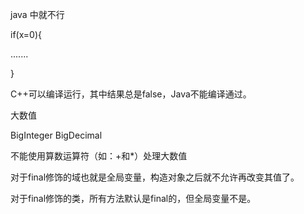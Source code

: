 
java 中就不行

if(x=0){

.......

}

C++可以编译运行，其中结果总是false，Java不能编译通过。



大数值

BigInteger BigDecimal

不能使用算数运算符（如：+和*）处理大数值



对于final修饰的域也就是全局变量，构造对象之后就不允许再改变其值了。

对于final修饰的类，所有方法默认是final的，但全局变量不是。